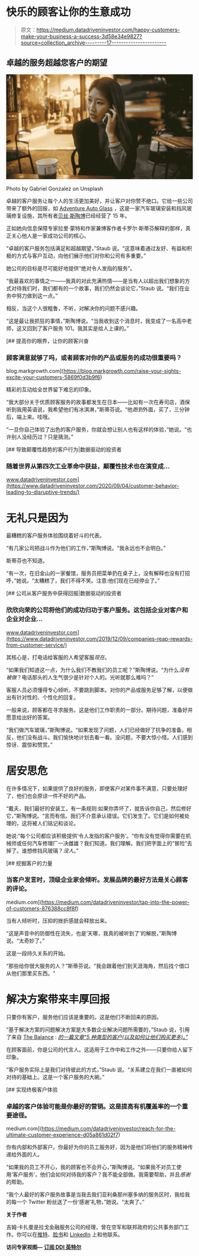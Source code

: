 # 快乐的顾客让你的生意成功

> 原文：<https://medium.datadriveninvestor.com/happy-customers-make-your-business-a-success-3d58e34e9827?source=collection_archive---------17----------------------->

## 卓越的服务超越您客户的期望

![](img/e1f52e68328a0e4b38924e02a000910f.png)

Photo by Gabriel Gonzalez on Unsplash

卓越的客户服务让每个人的生活更加美好，并让客户对你赞不绝口。它给一些公司带来了额外的回报，如 [Adventure Auto Glass](https://adventureautoglass.com/adventure-auto-glass-blog/about-adventure-auto-glass/) ，这是一家汽车玻璃安装和挡风玻璃修复设施，其所有者[贝丝·斯陶博](https://twitter.com/AdventureGlass/)已经经营了 15 年。

正如她向信息保障专家拉里·蒙特和作家兼博客作者卡罗尔·斯蒂芬解释的那样，真正关心他人是一家成功公司的核心。

“卓越的客户服务包括满足和超越期望，”Staub 说。“这意味着通过友好、有益和积极的方式与客户互动，向他们展示他们对你和公司有多重要。”

她公司的目标是尽可能好地提供“绝对令人发指的服务”。

“我最喜欢的事情之一——我真的对此充满热情——是当有人以超出我们想象的方式对待我们时，我们都有的一个故事，我们仍然会谈论它，”Staub 说。“我们在业务中努力做到这一点。”

相反，当这个人很粗鲁，不听，对解决你的问题不感兴趣。

“这是最让我抓狂的事情，”斯陶博说。“当我收到这个消息时，我变成了一名高中老师，这又回到了客户服务 101。我其实是给人上课的。”

[](https://blog.markgrowth.com/raise-your-sights-excite-your-customers-5869f0d3b9f6) [## 提高你的眼界，让你的顾客兴奋

### 顾客满意就够了吗，或者顾客对你的产品或服务的成功很重要吗？

blog.markgrowth.com](https://blog.markgrowth.com/raise-your-sights-excite-your-customers-5869f0d3b9f6) 

精彩的互动给全世界留下难忘的印象。

“我大部分关于优质顾客服务的故事都发生在日本——比如有一次在寿司店，酒保听到我用英语说，我希望他们有冰淇淋，”斯蒂芬说。“他*跑到*外面，买了，三分钟后，端上来。哇哦。

“一旦你自己体验了出色的客户服务，你就会想让别人也有这样的体验，”她说。“也许别人没经历过？只是猜测。”

[](https://www.datadriveninvestor.com/2020/09/04/customer-behavior-leading-to-disruptive-trends/) [## 导致颠覆性趋势的客户行为|数据驱动的投资者

### 随着世界从第四次工业革命中获益，颠覆性技术也在演变成…

www.datadriveninvestor.com](https://www.datadriveninvestor.com/2020/09/04/customer-behavior-leading-to-disruptive-trends/) 

# **无礼只是因为**

最糟糕的客户服务体验围绕着好斗的代表。

“有几家公司把战斗作为他们的工作，”斯陶博说。“我永远也不会明白。”

斯蒂芬也不知道。

“有一次，在旧金山的一家餐馆，服务员把菜单扔在桌子上，没有解释也没有打招呼，”她说。“太糟糕了，我们不得不笑。注意:他们现在已经停业了。”

[](https://www.datadriveninvestor.com/2019/12/09/companies-reap-rewards-from-customer-service/) [## 公司从客户服务中获得回报|数据驱动的投资者

### 欣欣向荣的公司将他们的成功归功于客户服务。这包括企业对客户和企业对企业…

www.datadriveninvestor.com](https://www.datadriveninvestor.com/2019/12/09/companies-reap-rewards-from-customer-service/) 

其核心是，打电话给客服的人希望客服*现在*。

“如果我们知道这一点，为什么我们不教我们的员工呢？”斯陶博说。“为什么*没有被做*？电话那头的人生气很少是针对个人的。光听就那么难吗？”

客服人员必须懂得专心倾听。不要跳到脚本。对你的产品或服务足够了解，以便做出有针对性的、个性化的回复。

一般来说，顾客都在寻求服务。这是他们工作职责的一部分。期待问题，准备好并愿意给出好的答案。

“我们做汽车玻璃，”斯陶博说。“如果发现了问题，人们已经做好了抗争的准备。相反，他们没有战斗。我们愉快地计划去看一看。没问题，不要大惊小怪。人们感到惊讶、震惊和赞赏。”

# **居安思危**

在许多情况下，如果提供了良好的服务，即使客户对某件事不满意，只要处理好了，他们也会原谅一件不好的产品。

“戴夫，我们最好的安装工，有一条规则:如果你弄坏了，就告诉你自己，然后修好它，”斯陶博说。“言而有信。我们不介意承认错误。它们发生了。它们是如何被处理的，这将被人们铭记和谈论。

她说:“每个公司都应该积极提供‘令人发指的客户服务’。“你有没有觉得你需要在机械师或任何汽车修理厂一决雌雄？我们知道。我们理解。我们把字面上的“冒险”去掉了。谁想修挡风玻璃？*没人*。”

[](https://medium.com/datadriveninvestor/tap-into-the-power-of-customers-876388cc8f8f) [## 挖掘客户的力量

### 当客户发言时，顶级企业家会倾听。发展品牌的最好方法是关心顾客的评论。

medium.com](https://medium.com/datadriveninvestor/tap-into-the-power-of-customers-876388cc8f8f) 

当有人倾听时，压抑的挫折感就会释放出来。

“这是声音中的防御性在流失，也是‘天哪，我真的被听到了’的解脱，”斯陶博说。“太奇妙了。”

这是一段持久关系的开始。

“那些给你很大服务的人？”斯蒂芬说。"我会跟着他们到天涯海角，然后找个借口从他们那里买东西。"

# **解决方案带来丰厚回报**

只要你有客户，服务他们应该是重要的。这是他们不断回来的原因。

“基于解决方案的问题解决方案是大多数企业解决问题所需要的，”Staub 说，引用了来自 [The Balance](https://twitter.com/thebalance) : [*的一篇文章“5 种类型的客户(以及如何让他们购买更多)。”*](https://www.thebalancesmb.com/the-5-types-of-customers-2948073)

在顾客面前，你是公司的代言人。这适用于工作中和工作之外——只要你给人留下印象。

“客户服务实际上是我们对待彼此的方式，”Staub 说。“关系建立在我们一直被如何对待的基础上。这是一个客户服务的大碗。”

[](https://medium.com/datadriveninvestor/reach-for-the-ultimate-customer-experience-d05a861d02f7) [## 实现终极客户体验

### 卓越的客户体验可能是你最好的营销。这是提高有机覆盖率的一个重要途径。

medium.com](https://medium.com/datadriveninvestor/reach-for-the-ultimate-customer-experience-d05a861d02f7) 

你有内部和外部客户。你最好为你的员工服务好，因为是他们将他们的服务精神传递给外面的人。

“如果我的员工不开心，我的顾客也不会开心，”斯陶博说。“如果我不对员工使用‘客户服务’，他们会如何对待我的客户？我不能全部做。我需要帮助，并且*感谢*的帮助。

“我个人最好的客户服务故事是当我去我们亚利桑那州塞多纳的服务区时，我给我的每一个 Twitter 粉丝送了一份‘感谢’礼物，”她说。“太爽了。”

**关于作者**

吉姆·卡扎曼是拉戈金融服务公司的经理，曾在空军和联邦政府的公共事务部门工作。你可以在[推特](https://twitter.com/JKatzaman)、[脸书](https://www.facebook.com/jim.katzaman)和 [LinkedIn](https://www.linkedin.com/in/jim-katzaman-33641b21/) 上和他联系。

**访问专家视图—** [**订阅 DDI 英特尔**](https://datadriveninvestor.com/ddi-intel)